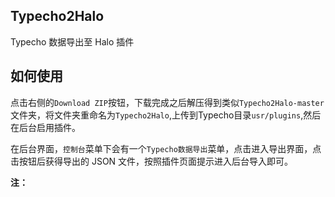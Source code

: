## Typecho2Halo

Typecho 数据导出至 Halo 插件

## 如何使用

点击右侧的`Download ZIP`按钮，下载完成之后解压得到类似`Typecho2Halo-master`文件夹，将文件夹重命名为`Typecho2Halo`,上传到Typecho目录`usr/plugins`,然后在后台启用插件。

在后台界面，`控制台`菜单下会有一个`Typecho数据导出`菜单，点击进入导出界面，点击按钮后获得导出的 JSON 文件，按照插件页面提示进入后台导入即可。

**注：**





